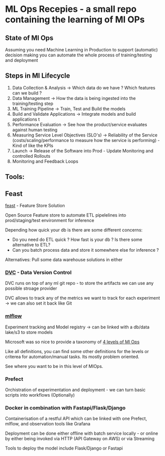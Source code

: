#  ML Ops Recepies - a small repo containing the learning of Ml OPs

## State of Ml Ops

Assuming you need Machine Learning in Production to support (automatic) decision making you can automate the whole process of training/testing and deployment 

## Steps in Ml Lifecycle

1. Data Collection & Analysis -> Which data do we have ? Which features can we build ?
2. Data Management -> How the data is being ingested into the training/testing step
3. ML Training Pipeline -> Train, Test and Build the models
4. Build and Validate Applications ->  Integrate models and build applications t
5. Performance Evaluation -> See how the product/service evaluates against human testing
6. Measuring Service Level Objectives (SLO's) -> Reliability of the Service (costs/scaling/performance to measure how the service is performing) - Kind of like the KPIs 
7. Launch -> Release of the Software into Prod - Update Monitoring and controlled Rollouts 
8. Monitoring and Feedback Loops


## Tools:

## Feast

[feast](https://feast.dev) - Feature Store Solution 

Open Source Feature store to automate ETL pipelelines into prod/staging/test environment for inference

Depending how quick your db is there are some different concerns: 
* Do you need do ETL quick ? How fast is your db ? Is there some alternative to ETL? 
* Can you batch process data and store it somewhere else for inference ? 

Alternatives: Pull some data warehouse solutions in either 

### [DVC](https://www.dvc.org) - Data Version Control

DVC runs on top of any ml git repo - to store the artifacts we can use any possible stroage provider 

DVC allows to track any of the metrics we want to track for each experiment -> we can also set it back like Git 


### [mlflow](https://mlflow.org)

Experiment tracking and Model registry -> can be linked with a db/data lake/s3 to store models 

Microsoft was so nice to provide a taxonomy of [4 levels of Ml Ops](https://learn.microsoft.com/en-us/azure/architecture/example-scenario/mlops/mlops-maturity-model)

Like all definitions, you can find some other definitions for the levels or criterea for automation/manual tasks. Its mostly problem oriented. 

See where you want to be in this level of MlOps. 

### Prefect

Orchistration of experimentation and deployment - we can turn basic scripts into workflows (Optionally)


### Docker in combination with Fastapi/Flask/Django

Containerisation of a restful API which can be linked with one Prefect, mlflow, and observation tools like Grafana 

Deployment can be done either offline with batch service locally - or online by either being invoked via HTTP (API Gateway on AWS) or via Streaming

Tools to deploy the model include Flask/Django or Fastapi


